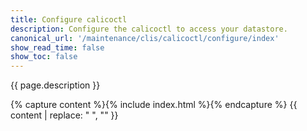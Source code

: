 ```yaml
---
title: Configure calicoctl
description: Configure the calicoctl to access your datastore.
canonical_url: '/maintenance/clis/calicoctl/configure/index'
show_read_time: false
show_toc: false
---
```


{{ page.description }}

{% capture content %}{% include index.html %}{% endcapture %}
{{ content | replace: "    ", "" }}
